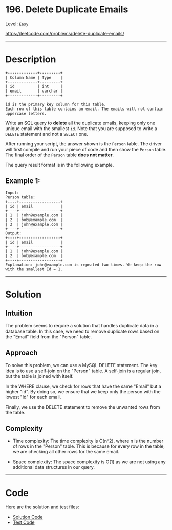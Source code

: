 # 196. Delete Duplicate Emails

Level: `Easy`

https://leetcode.com/problems/delete-duplicate-emails/

---

# Description


    +-------------+---------+
    | Column Name | Type    |
    +-------------+---------+
    | id          | int     |
    | email       | varchar |
    +-------------+---------+
    
    id is the primary key column for this table.
    Each row of this table contains an email. The emails will not contain uppercase letters.


Write an SQL query to **delete** all the duplicate emails, keeping only one unique email with the smallest `id`. Note that you are supposed to write a `DELETE` statement and not a `SELECT` one.

After running your script, the answer shown is the `Person` table. The driver will first compile and run your piece of code and then show the `Person` table. The final order of the `Person` table **does not matter**.

The query result format is in the following example.

## Example 1:

    Input:
    Person table:
    +----+------------------+
    | id | email            |
    +----+------------------+
    | 1  | john@example.com |
    | 2  | bob@example.com  |
    | 3  | john@example.com |
    +----+------------------+
    Output:
    +----+------------------+
    | id | email            |
    +----+------------------+
    | 1  | john@example.com |
    | 2  | bob@example.com  |
    +----+------------------+
    Explanation: john@example.com is repeated two times. We keep the row with the smallest Id = 1.

---

# Solution

## Intuition
The problem seems to require a solution that handles duplicate data in a database table. In this case, we need to remove duplicate rows based on the "Email" field from the "Person" table.

## Approach
To solve this problem, we can use a MySQL DELETE statement. The key idea is to use a self-join on the "Person" table. A self-join is a regular join, but the table is joined with itself.

In the WHERE clause, we check for rows that have the same "Email" but a higher "Id". By doing so, we ensure that we keep only the person with the lowest "Id" for each email.

Finally, we use the DELETE statement to remove the unwanted rows from the table.

## Complexity
- Time complexity:
  The time complexity is O(n^2), where n is the number of rows in the "Person" table. This is because for every row in the table, we are checking all other rows for the same email.

- Space complexity:
  The space complexity is O(1) as we are not using any additional data structures in our query.

---

# Code
Here are the solution and test files:
- [Solution Code](./solution.sql)
- [Test Code](./solution_test.go)